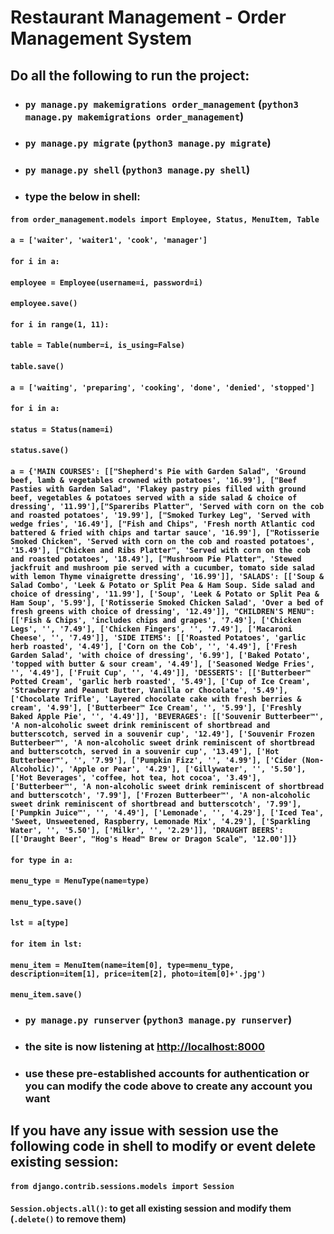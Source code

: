 # Restaurant Management - Order Management System

## Do all the following to run the project:

- ### `py manage.py makemigrations order_management` (`python3 manage.py makemigrations order_management`)
- ### `py manage.py migrate` (`python3 manage.py migrate`)
- ### `py manage.py shell` (`python3 manage.py shell`)
- ### type the below in shell:

#### `from order_management.models import Employee, Status, MenuItem, Table`

#### `a = ['waiter', 'waiter1', 'cook', 'manager']`

#### `for i in a:`
####    `employee = Employee(username=i, password=i)`
####    `employee.save()`

#### `for i in range(1, 11):`
####    `table = Table(number=i, is_using=False)`
####    `table.save()`

#### `a = ['waiting', 'preparing', 'cooking', 'done', 'denied', 'stopped']`

#### `for i in a:`
####    `status = Status(name=i)`
####    `status.save()`

#### `a = {'MAIN COURSES': [["Shepherd's Pie with Garden Salad", 'Ground beef, lamb & vegetables crowned with potatoes', '16.99'], ["Beef Pasties with Garden Salad", 'Flakey pastry pies filled with ground beef, vegetables & potatoes served with a side salad & choice of dressing', '11.99'],["Spareribs Platter", 'Served with corn on the cob and roasted potatoes', '19.99'], ["Smoked Turkey Leg", 'Served with wedge fries', '16.49'], ["Fish and Chips", 'Fresh north Atlantic cod battered & fried with chips and tartar sauce', '16.99'], ["Rotisserie Smoked Chicken", 'Served with corn on the cob and roasted potatoes', '15.49'], ["Chicken and Ribs Platter", 'Served with corn on the cob and roasted potatoes', '18.49'], ["Mushroom Pie Platter", 'Stewed jackfruit and mushroom pie served with a cucumber, tomato side salad with lemon Thyme vinaigrette dressing', '16.99']], 'SALADS': [['Soup & Salad Combo', 'Leek & Potato or Split Pea & Ham Soup. Side salad and choice of dressing', '11.99'], ['Soup', 'Leek & Potato or Split Pea & Ham Soup', '5.99'], ['Rotisserie Smoked Chicken Salad', 'Over a bed of fresh greens with choice of dressing', '12.49']], "CHILDREN'S MENU": [['Fish & Chips', 'includes chips and grapes', '7.49'], ['Chicken Legs', '', '7.49'], ['Chicken Fingers', '', '7.49'], ['Macaroni Cheese', '', '7.49']], 'SIDE ITEMS': [['Roasted Potatoes', 'garlic herb roasted', '4.49'], ['Corn on the Cob', '', '4.49'], ['Fresh Garden Salad', 'with choice of dressing', '6.99'], ['Baked Potato', 'topped with butter & sour cream', '4.49'], ['Seasoned Wedge Fries', '', '4.49'], ['Fruit Cup', '', '4.49']], 'DESSERTS': [['Butterbeer™ Potted Cream', 'garlic herb roasted', '5.49'], ['Cup of Ice Cream', 'Strawberry and Peanut Butter, Vanilla or Chocolate', '5.49'], ['Chocolate Trifle', 'Layered chocolate cake with fresh berries & cream', '4.99'], ['Butterbeer™ Ice Cream', '', '5.99'], ['Freshly Baked Apple Pie', '', '4.49']], 'BEVERAGES': [['Souvenir Butterbeer™', 'A non-alcoholic sweet drink reminiscent of shortbread and butterscotch, served in a souvenir cup', '12.49'], ['Souvenir Frozen Butterbeer™', 'A non-alcoholic sweet drink reminiscent of shortbread and butterscotch, served in a souvenir cup', '13.49'], ['Hot Butterbeer™', '', '7.99'], ['Pumpkin Fizz', '', '4.99'], ['Cider (Non-Alcoholic)', 'Apple or Pear', '4.29'], ['Gillywater', '', '5.50'], ['Hot Beverages', 'coffee, hot tea, hot cocoa', '3.49'], ['Butterbeer™', 'A non-alcoholic sweet drink reminiscent of shortbread and butterscotch', '7.99'], ['Frozen Butterbeer™', 'A non-alcoholic sweet drink reminiscent of shortbread and butterscotch', '7.99'], ['Pumpkin Juice™', '', '4.49'], ['Lemonade', '', '4.29'], ['Iced Tea', 'Sweet, Unsweetened, Raspberry, Lemonade Mix', '4.29'], ['Sparkling Water', '', '5.50'], ['Milkr', '', '2.29']], 'DRAUGHT BEERS': [['Draught Beer', "Hog's Head™ Brew or Dragon Scale", '12.00']]}`

#### `for type in a:`
####    `menu_type = MenuType(name=type)`
####    `menu_type.save()`
####    `lst = a[type]`
####    `for item in lst:`
####        `menu_item = MenuItem(name=item[0], type=menu_type, description=item[1], price=item[2], photo=item[0]+'.jpg')`
####        `menu_item.save()`

- ### `py manage.py runserver` (`python3 manage.py runserver`)
- ### the site is now listening at [http://localhost:8000](http://localhost:8000)
- ### use these pre-established accounts for authentication or you can modify the code above to create any account you want

## If you have any issue with session use the following code in shell to modify or event delete existing session:

#### `from django.contrib.sessions.models import Session`

#### `Session.objects.all()`: to get all existing session and modify them (`.delete()` to remove them)